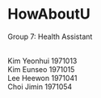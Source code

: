 # HowAboutU
Group 7: Health Assistant

<br>Kim Yeonhui 1971013
<br>Kim Eunseo 1971015
<br>Lee Heewon 1971041
<br>Choi Jimin 1971054
